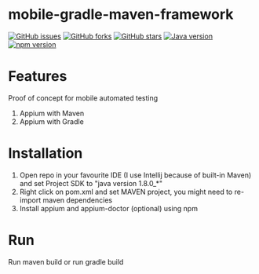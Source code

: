 # mobile-gradle-maven-framework
[![GitHub issues](https://img.shields.io/github/issues/przemastro/mobile-gradle-maven-framework)](https://github.com/przemastro/mobile-gradle-maven-framework/issues)
[![GitHub forks](https://img.shields.io/github/forks/przemastro/mobile-gradle-maven-framework)](https://github.com/przemastro/mobile-gradle-maven-framework/network)
[![GitHub stars](https://img.shields.io/github/stars/przemastro/mobile-gradle-maven-framework)](https://github.com/przemastro/mobile-gradle-maven-framework/stargazers)
[![Java version](https://img.shields.io/badge/Java-1.8-%23b07219)](https://github.com/przemastro/mobile-gradle-maven-framework)
[![npm version](https://img.shields.io/badge/npm--%233572A5)](https://github.com/przemastro/protractor-mocha-chai-selenium)

# Features
Proof of concept for mobile automated testing
1. Appium with Maven
1. Appium with Gradle

# Installation

1. Open repo in your favourite IDE (I use Intellij because of built-in Maven) and set Project SDK to "java version 1.8.0_*"
2. Right click on pom.xml and set MAVEN project, you might need to re-import maven dependencies
3. Install appium and appium-doctor (optional) using npm

# Run

Run maven build or run gradle build
